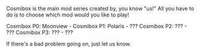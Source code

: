 Cosmibox is the main mod series created by, you know "us!" All you have to do is to choose which mod would you like to play!

Cosmibox P0: Moonview - 
Cosmibox P1: Polaris - ???
Cosmibox P2: ??? - ???
Cosmibox P3: ??? - ???

If there's a bad problem going on, just let us know.
